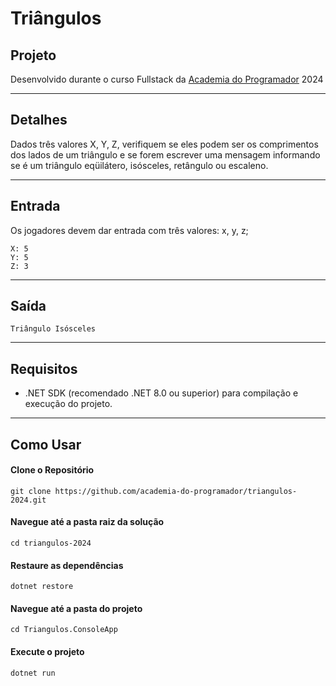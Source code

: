 ﻿
# Triângulos


## Projeto

Desenvolvido durante o curso Fullstack da [Academia do Programador](https://www.academiadoprogramador.net) 2024

---
## Detalhes

Dados três valores X, Y, Z, verifiquem se eles podem ser os comprimentos dos lados de um triângulo e se forem escrever uma mensagem informando se é um triângulo eqüilátero, isósceles, retângulo ou escaleno.

---
## Entrada

Os jogadores devem dar entrada com três valores: x, y, z;

```
X: 5
Y: 5
Z: 3
```

---
## Saída

```
Triângulo Isósceles
```

---
## Requisitos

- .NET SDK (recomendado .NET 8.0 ou superior) para compilação e execução do projeto.
---
## Como Usar

#### Clone o Repositório
```
git clone https://github.com/academia-do-programador/triangulos-2024.git
```

#### Navegue até a pasta raiz da solução
```
cd triangulos-2024
```

#### Restaure as dependências
```
dotnet restore
```

#### Navegue até a pasta do projeto
```
cd Triangulos.ConsoleApp
```

#### Execute o projeto
```
dotnet run
```
